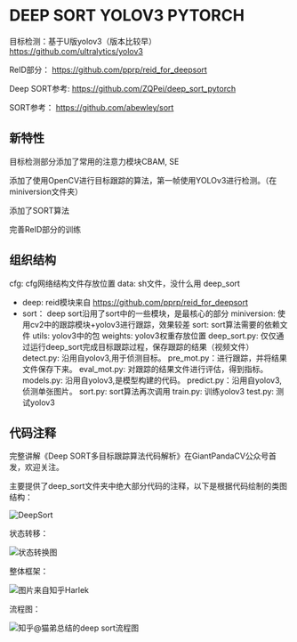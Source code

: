 # DEEP SORT YOLOV3 PYTORCH



目标检测：基于U版yolov3（版本比较早） https://github.com/ultralytics/yolov3 

ReID部分： https://github.com/pprp/reid_for_deepsort 

Deep SORT参考:  https://github.com/ZQPei/deep_sort_pytorch 

SORT参考： https://github.com/abewley/sort 

## 新特性

目标检测部分添加了常用的注意力模块CBAM, SE

添加了使用OpenCV进行目标跟踪的算法，第一帧使用YOLOv3进行检测。（在miniversion文件夹）

添加了SORT算法

完善ReID部分的训练


## 组织结构

cfg: cfg网络结构文件存放位置
data: sh文件，没什么用
deep_sort
 - deep: reid模块来自 https://github.com/pprp/reid_for_deepsort
 - sort： deep sort沿用了sort中的一些模块，是最核心的部分
miniversion: 使用cv2中的跟踪模块+yolov3进行跟踪，效果较差
sort: sort算法需要的依赖文件
utils: yolov3中的包
weights: yolov3权重存放位置
deep_sort.py: 仅仅通过运行deep_sort完成目标跟踪过程，保存跟踪的结果（视频文件）
detect.py: 沿用自yolov3,用于侦测目标。
pre_mot.py：进行跟踪，并将结果文件保存下来。
eval_mot.py: 对跟踪的结果文件进行评估，得到指标。
models.py: 沿用自yolov3,是模型构建的代码。
predict.py：沿用自yolov3,侦测单张图片。
sort.py: sort算法再次调用
train.py: 训练yolov3
test.py: 测试yolov3



## 代码注释

完整讲解《Deep SORT多目标跟踪算法代码解析》在GiantPandaCV公众号首发，欢迎关注。

主要提供了deep_sort文件夹中绝大部分代码的注释，以下是根据代码绘制的类图结构：

![DeepSort](README.assets/DeepSort.jpg)

状态转移：

 ![状态转换图](README.assets/20200415100437671.png) 

整体框架：

 ![图片来自知乎Harlek](README.assets/20200412221106751.png) 

流程图：

 ![知乎@猫弟总结的deep sort流程图](README.assets/2020041418343015.png) 

